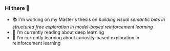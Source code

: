 ### Hi there 👋

<!--
**pulkitgoyal56/pulkitgoyal56** is a ✨ _special_ ✨ repository because its `README.md` (this file) appears on your GitHub profile.

Here are some ideas to get you started:

- 🔭 I’m currently working on ...
- 🌱 I’m currently learning ...
- 👯 I’m looking to collaborate on ...
- 🤔 I’m looking for help with ...
- 💬 Ask me about ...
- 📫 How to reach me: ...
- 😄 Pronouns: ...
- ⚡ Fun fact: ...
-->

<!-- - 🔭 I’m working on documenting my fNIRS data analysis pipeline library -->
- 📚 I'm working on my Master's thesis on *building visual semantic bias in structured free exploration in model-based reinforcement learning*
- 🌱 I’m currently reading about deep learning
- 📖 I'm currently learning about curiosity-based exploration in reinforcement learning
